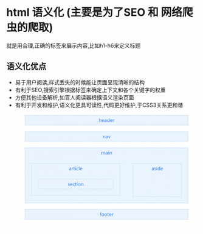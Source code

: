 # html 语义化 (主要是为了SEO 和 网络爬虫的爬取)
就是用合理,正确的标签来展示内容,比如h1-h6来定义标题

## 语义化优点
* 易于用户阅读,样式丢失的时候能让页面呈现清晰的结构
* 有利于SEO,搜索引擎根据标签来确定上下文和各个关键字的权重
* 方便其他设备解析,如盲人阅读器根据语义渲染页面
* 有利于开发和维护,语义化更具可读性,代码更好维护,于CSS3关系更和谐
![语义化](../images/Semanticization.png "语义化")